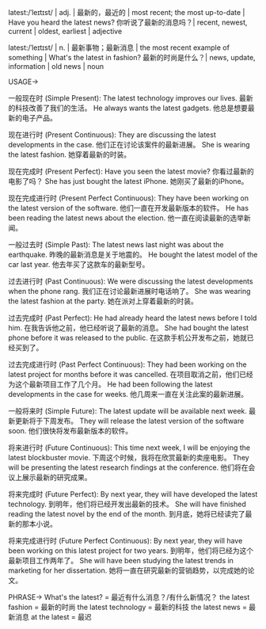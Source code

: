 latest:/ˈleɪtɪst/ | adj. | 最新的，最近的 |  most recent; the most up-to-date |  Have you heard the latest news? 你听说了最新的消息吗？| recent, newest, current | oldest, earliest | adjective

latest:/ˈleɪtɪst/ | n. | 最新事物；最新消息 | the most recent example of something |  What's the latest in fashion? 最新的时尚是什么？|  news, update, information | old news | noun


USAGE->

一般现在时 (Simple Present):
The latest technology improves our lives.  最新的科技改善了我们的生活。
He always wants the latest gadgets. 他总是想要最新的电子产品。


现在进行时 (Present Continuous):
They are discussing the latest developments in the case. 他们正在讨论该案件的最新进展。
She is wearing the latest fashion. 她穿着最新的时装。


现在完成时 (Present Perfect):
Have you seen the latest movie? 你看过最新的电影了吗？
She has just bought the latest iPhone. 她刚买了最新的iPhone。


现在完成进行时 (Present Perfect Continuous):
They have been working on the latest version of the software. 他们一直在开发最新版本的软件。
He has been reading the latest news about the election. 他一直在阅读最新的选举新闻。


一般过去时 (Simple Past):
The latest news last night was about the earthquake. 昨晚的最新消息是关于地震的。
He bought the latest model of the car last year. 他去年买了这款车的最新型号。


过去进行时 (Past Continuous):
We were discussing the latest developments when the phone rang.  我们正在讨论最新进展时电话响了。
She was wearing the latest fashion at the party.  她在派对上穿着最新的时装。


过去完成时 (Past Perfect):
He had already heard the latest news before I told him. 在我告诉他之前，他已经听说了最新的消息。
She had bought the latest phone before it was released to the public. 在这款手机公开发布之前，她就已经买到了。


过去完成进行时 (Past Perfect Continuous):
They had been working on the latest project for months before it was cancelled.  在项目取消之前，他们已经为这个最新项目工作了几个月。
He had been following the latest developments in the case for weeks.  他几周来一直在关注此案的最新进展。


一般将来时 (Simple Future):
The latest update will be available next week. 最新更新将于下周发布。
They will release the latest version of the software soon. 他们很快将发布最新版本的软件。


将来进行时 (Future Continuous):
This time next week, I will be enjoying the latest blockbuster movie.  下周这个时候，我将在欣赏最新的卖座电影。
They will be presenting the latest research findings at the conference. 他们将在会议上展示最新的研究成果。


将来完成时 (Future Perfect):
By next year, they will have developed the latest technology.  到明年，他们将已经开发出最新的技术。
She will have finished reading the latest novel by the end of the month. 到月底，她将已经读完了最新的那本小说。


将来完成进行时 (Future Perfect Continuous):
By next year, they will have been working on this latest project for two years. 到明年，他们将已经为这个最新项目工作两年了。
She will have been studying the latest trends in marketing for her dissertation. 她将一直在研究最新的营销趋势，以完成她的论文。


PHRASE->
What's the latest? =  最近有什么消息？/有什么新情况？
the latest fashion = 最新的时尚
the latest technology = 最新的科技
the latest news = 最新消息
at the latest = 最迟
